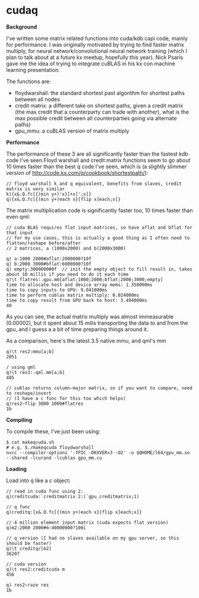 # cudaq

**Background**

I've written some matrix related functions into cuda/kdb capi code, mainly for performance. I was originally motivated by trying to find faster matrix multiply, for neural network/convolutional neural network training (which I plan to talk about at a future kx meetup, hopefully this year). Nick Psaris gave me the idea of trying to integrate cuBLAS in his kx con machine learning presentation.

The functions are:
* floydwarshall: the standard shortest past algorithm for shortest paths between all nodes
* credit matrix: a different take on shortest paths, given a credit matrix (the max credit that a counterparty can trade with another), what is the max possible credit between all counterparties going via alternate paths)
* gpu_mmu: a cuBLAS version of matrix multiply

**Performance**

The performance of these 3 are all significantly faster than the fastest kdb code I've seen.Floyd warshall and credit matrix functions seem to go about 10 times faster than the best q code I've seen, which is (a slightly slimmer version of http://code.kx.com/q/cookbook/shortestpath/):
```
// floyd warshall k and q equivalent, benefits from slaves, credit matrix is very similar   
k){x&.Q.fc[{(min y+)'x}[+x]';x]}
q){x&.Q.fc[{(min y+)each x}[flip x]each;x]}
```
The matrix multiplication code is significantly faster too, 10 times faster than even qml:

```
// cuda BLAS requires flat input matrices, so have aflat and bflat for that input
// for my use cases, this is actually a good thing as I often need to flatten/reshape before/after
// 2 matrices, a (1000x2000) and b(2000x3000) 

q) a:1000 2000#aflat:2000000?10f
q) b:2000 3000#bflat:6000000?10f
q) empty:3000000#0f  // init the empty object to fill result in, takes about 10 millis if you need to do it each time
q)\t flatres:.gpu.mm[aflat;1000;2000;bflat;2000;3000;empty]
time to allocate host and device array mems: 1.358000ms
time to copy inputs to GPU: 9.041000ms
time to perform cublas matrix multiply: 0.024000ms
time to copy result from GPU back to host: 3.494000ms
40
```

As  you can see, the actual matrix multiply was almost immeasurable (0.00002), but it spent about 15 milis transporting the data to and from the gpu, and I guess a a bit of time preparing things around it.

As a comparison, here's the latest 3.5 native mmu, and qml's mm

```
q)\t res2:mmu[a;b]
2051

/ using qml
q)\t res3:.qml.mm[a;b]
485

// cublas returns column-major matrix, so if you want to compare, need to reshape/invert 
// (I have a c func for this too which helps)
q)res2~flip 3000 1000#flatres 
1b
```

**Compiling**

To compile these, I've just been using:
```
$ cat makeqcuda.sh
# e.g. $./makeqcuda floydwarshall
nvcc --compiler-options '-fPIC -DKXVER=3 -O2' -o $QHOME/l64/gpu_mm.so --shared -lcurand -lcublas gpu_mm.cu
```

**Loading**

Load into q like a c object:
```
// read in cuda func using 2:
q)creditcuda:`creditmatrix 2:(`gpu_creditmatrix;1)

// q func
q)creditq:{x&.Q.fc[{(min y+)each x}[flip x]each;x]}

// 4 million element input matrix (cuda expects flat version)
q)m2:2000 2000#m:40000000?100i

// q version (I had no slaves available on my gpu server, so this should be faster)
q)\t creditq/[m2]
36207

// cuda version
q)\t res2:creditcuda m
456

q) res2~raze res
1b
```
